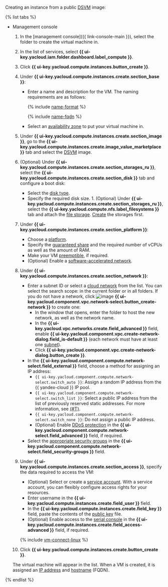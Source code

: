 Creating an instance from a public [DSVM](/marketplace/products/f2e4v304qn35mhilnsbc) image:

{% list tabs %}

- Management console

   1. In the [management console]({{ link-console-main }}), select the folder to create the virtual machine in.
   1. In the list of services, select **{{ ui-key.yacloud.iam.folder.dashboard.label_compute }}**.
   1. Click **{{ ui-key.yacloud.compute.instances.button_create }}**.
   1. Under **{{ ui-key.yacloud.compute.instances.create.section_base }}**:
      * Enter a name and description for the VM. The naming requirements are as follows:

         {% include [name-format](../../_includes/name-format.md) %}

         {% include [name-fqdn](../../_includes/compute/name-fqdn.md) %}

      * Select an [availability zone](../../overview/concepts/geo-scope.md) to put your virtual machine in.
   1. Under **{{ ui-key.yacloud.compute.instances.create.section_image }}**, go to the **{{ ui-key.yacloud.compute.instances.create.image_value_marketplace }}** tab and select the [DSVM](/marketplace/products/yc/dsvm) image.
   1. (Optional) Under **{{ ui-key.yacloud.compute.instances.create.section_storages_ru }}**, select the **{{ ui-key.yacloud.compute.instances.create.section_disk }}** tab and configure a boot disk:
      * Select the [disk type](../concepts/disk.md#disks_types).
      * Specify the required disk size.
            1. (Optional) Under **{{ ui-key.yacloud.compute.instances.create.section_storages_ru }}**, select the **{{ ui-key.yacloud.compute.nfs.label_filesystems }}** tab and attach the [file storage](../concepts/filesystem.md). [Create](../operations/filesystem/create.md) the storages first.
   1. Under **{{ ui-key.yacloud.compute.instances.create.section_platform }}**:
      * Choose a [platform](../concepts/vm-platforms.md).
      * Specify the [guaranteed share](../../compute/concepts/performance-levels.md) and the required number of vCPUs as well as the amount of RAM.
      * Make your VM [preemptible](../concepts/preemptible-vm.md), if required.
      * (Optional) Enable a [software-accelerated network](../concepts/software-accelerated-network.md).
   1. Under **{{ ui-key.yacloud.compute.instances.create.section_network }}**:
      * Enter a subnet ID or select a [cloud network](../../vpc/concepts/network.md#network) from the list. You can select the search scope: in the current folder or in all folders. If you do not have a network, click ![image](../../_assets/plus-sign.svg) **{{ ui-key.yacloud.component.vpc.network-select.button_create-network }}** to create one:
         * In the window that opens, enter the folder to host the new network, as well as the network name.
         * In the **{{ ui-key.yacloud.vpc.networks.create.field_advanced }}** field, enable **{{ ui-key.yacloud.component.vpc.create-network-dialog.field_is-default }}** (each network must have at least one [subnet](../../vpc/concepts/network.md#subnet)).
         * Click **{{ ui-key.yacloud.component.vpc.create-network-dialog.button_create }}**.
      * In the **{{ ui-key.yacloud.component.compute.network-select.field_external }}** field, choose a method for assigning an IP address:
         * `{{ ui-key.yacloud.component.compute.network-select.switch_auto }}`: Assign a random IP address from the {{ yandex-cloud }} IP pool.
         * `{{ ui-key.yacloud.component.compute.network-select.switch_list }}`: Select a public IP address from the list of previously reserved static addresses. For more information, see [{#T}](../../vpc/operations/set-static-ip.md).
         * `{{ ui-key.yacloud.component.compute.network-select.switch_none }}`: Do not assign a public IP address.
         * (Optional) Enable [DDoS protection](../../vpc/ddos-protection/index.md) in the **{{ ui-key.yacloud.component.compute.network-select.field_advanced }}** field, if required.
      * Select the [appropriate security groups](../../vpc/concepts/security-groups.md) in the **{{ ui-key.yacloud.component.compute.network-select.field_security-groups }}** field.

   1. Under **{{ ui-key.yacloud.compute.instances.create.section_access }}**, specify the data required to access the VM:
      * (Optional) Select or create a [service account](../../iam/concepts/index.md#sa). With a service account, you can flexibly configure access rights for your resources.
      * Enter username in the **{{ ui-key.yacloud.compute.instances.create.field_user }}** field.
      * In the **{{ ui-key.yacloud.compute.instances.create.field_key }}** field, paste the contents of the [public key](../operations/vm-connect/ssh.md#creating-ssh-keys) file.
      * (Optional) Enable access to the [serial console](../operations/index.md#serial-console) in the **{{ ui-key.yacloud.compute.instances.create.field_access-advanced }}** field, if required.

      {% include [vm-connect-linux](../../_includes/vm-connect-linux.md) %}

   1. Click **{{ ui-key.yacloud.compute.instances.create.button_create }}**.

   The virtual machine will appear in the list. When a VM is created, it is assigned an [IP address](../../vpc/concepts/address) and [hostname](../../vpc/concepts/address.md#fqdn) (FQDN).

{% endlist %}
